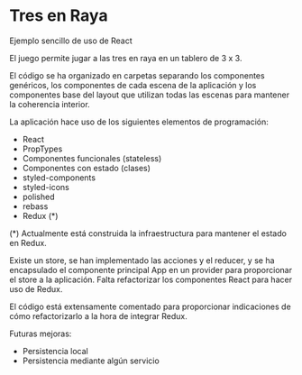# Tres en Raya

Ejemplo sencillo de uso de React

El juego permite jugar a las tres en raya en un tablero de 3 x 3.

El código se ha organizado en carpetas separando los componentes genéricos, los componentes de cada escena de la aplicación y los componentes base del layout que utilizan todas las escenas para mantener la coherencia interior.

La aplicación hace uso de los siguientes elementos de programación:

- React
- PropTypes
- Componentes funcionales (stateless)
- Componentes con estado (clases)
- styled-components
- styled-icons
- polished
- rebass
- Redux (\*)

(\*) Actualmente está construida la infraestructura para mantener el estado en Redux.

Existe un store, se han implementado las acciones y el reducer, y se ha encapsulado el componente principal App en un provider para proporcionar el store a la aplicación. Falta refactorizar los componentes React para hacer uso de Redux.

El código está extensamente comentado para proporcionar indicaciones de cómo refactorizarlo a la hora de integrar Redux.

Futuras mejoras:

- Persistencia local
- Persistencia mediante algún servicio
